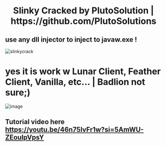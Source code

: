 <h1 align="center">Slinky Cracked by PlutoSolution | https://github.com/PlutoSolutions

## use any dll injector to inject to javaw.exe !
![slinkycrack](https://github.com/nikyy2/slinky-cracked/assets/158007947/228a0f2e-8555-4fdd-9796-ec65d755f42f)
# yes it is work w Lunar Client, Feather Client, Vanilla, etc... | Badlion not sure;)

![image](https://github.com/nikyy2/slinky-cracked/assets/158007947/80a5b882-8eb5-472f-b2f8-6513dac3c6b1)
## Tutorial video here https://youtu.be/46n75lvFr1w?si=5AmWU-ZEoulpVpsY
